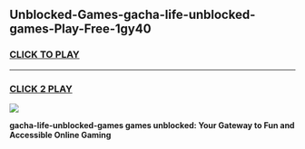 
## Unblocked-Games-gacha-life-unblocked-games-Play-Free-1gy40
<h3>
<a href="https://premium76.site?title=gacha-life-unblocked-games&ref=22A">CLICK TO PLAY</a></h3>
<hr>

<h3>
<a href="https://premium76.site?title=gacha-life-unblocked-games&ref=22A">CLICK 2 PLAY</a>
  
</h3>

<a href="https://premium76.site?title=gacha-life-unblocked-games&ref=22A"><img src="https://clearcache.store/games.png"></a>


**gacha-life-unblocked-games games unblocked: Your Gateway to Fun and Accessible Online Gaming**
